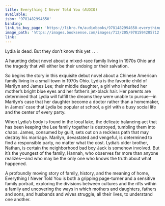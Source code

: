 ```yaml
---
title: Everything I Never Told You (AUDIO)
available:
isbn: '9781482994650'
binding:
link_to_buy_page: 'https://libro.fm/audiobooks/9781482994650-everything-i-never-told-you'
image_path: 'https://images.booksense.com/images/712/205/9781594205712.jpg'
link:
---
```



Lydia is dead. But they don’t know this yet . . .

A haunting debut novel about a mixed-race family living in 1970s Ohio and the tragedy that will either be their undoing or their salvation.

So begins the story in this exquisite debut novel about a Chinese American family living in a small town in 1970s Ohio. Lydia is the favorite child of Marilyn and James Lee; their middle daughter, a girl who inherited her mother’s bright blue eyes and her father’s jet-black hair. Her parents are determined that Lydia will fulfill the dreams they were unable to pursue—in Marilyn’s case that her daughter become a doctor rather than a homemaker, in James’ case that Lydia be popular at school, a girl with a busy social life and the center of every party.

When Lydia’s body is found in the local lake, the delicate balancing act that has been keeping the Lee family together is destroyed, tumbling them into chaos. James, consumed by guilt, sets out on a reckless path that may destroy his marriage. Marilyn, devastated and vengeful, is determined to find a responsible party, no matter what the cost. Lydia’s older brother, Nathan, is certain the neighborhood bad boy Jack is somehow involved. But it’s the youngest of the family, Hannah, who observes far more than anyone realizes—and who may be the only one who knows the truth about what happened.

A profoundly moving story of family, history, and the meaning of home, Everything I Never Told You is both a gripping page-turner and a sensitive family portrait, exploring the divisions between cultures and the rifts within a family and uncovering the ways in which mothers and daughters, fathers and sons, and husbands and wives struggle, all their lives, to understand one another.